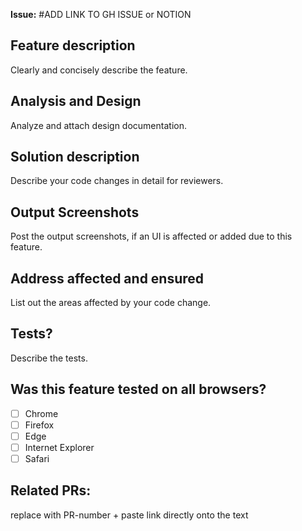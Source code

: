 **Issue:** #ADD LINK TO GH ISSUE or NOTION

## Feature description

Clearly and concisely describe the feature.

## Analysis and Design

Analyze and attach design documentation.

## Solution description

Describe your code changes in detail for reviewers.

## Output Screenshots

Post the output screenshots, if an UI is affected or added due to this feature.

## Address affected and ensured

List out the areas affected by your code change.

## Tests?

Describe the tests.

## Was this feature tested on all browsers?

- [ ] Chrome
- [ ] Firefox
- [ ] Edge
- [ ] Internet Explorer
- [ ] Safari

## Related PRs:

replace with PR-number + paste link directly onto the text

